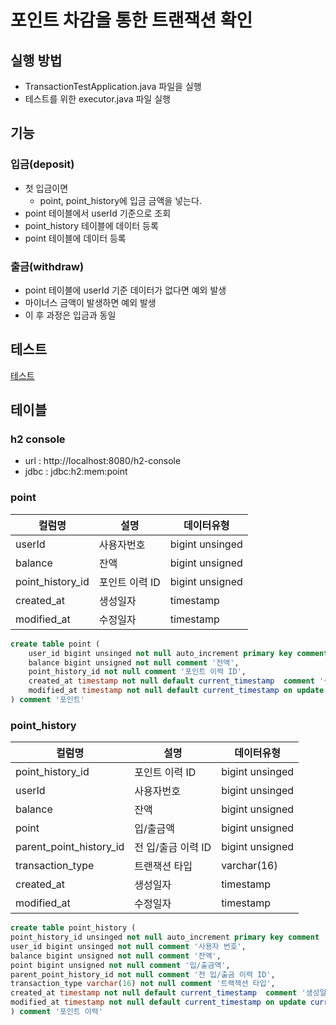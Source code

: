 # 포인트 차감을 통한 트랜잭션 확인

## 실행 방법
- TransactionTestApplication.java 파일을 실행
- 테스트를 위한 executor.java 파일 실행 

## 기능 
### 입금(deposit)
- 첫 입금이면  
  - point, point_history에 입금 금액을 넣는다.
- point 테이블에서 userId 기준으로 조회
- point_history 테이블에 데이터 등록 
- point 테이블에 데이터 등록

### 출금(withdraw)
- point 테이블에 userId 기준 데이터가 없다면 예외 발생
- 마이너스 금액이 발생하면 예외 발생
- 이 후 과정은 입금과 동일

## 테스트
[테스트](./TransactionTest.md)

## 테이블
### h2 console
- url : http://localhost:8080/h2-console
- jdbc : jdbc:h2:mem:point
### point
| 컬럼명           | 설명 |데이터유형|
|------------------|----|---|
| userId           | 사용자번호 |bigint unsinged|
| balance          | 잔액 |bigint unsigned|
| point_history_id | 포인트 이력 ID |bigint unsigned|
| created_at|생성일자|timestamp|
|modified_at|수정일자|timestamp|
```sql
create table point (
    user_id bigint unsinged not null auto_increment primary key comment '사용자 번호',
    balance bigint unsigned not null comment '잔액',
    point_history_id not null comment '포인트 이력 ID',
    created_at timestamp not null default current_timestamp  comment '생성일자',
    modified_at timestamp not null default current_timestamp on update current_timestamp comment '수정일자'
) comment '포인트'
```
### point_history
| 컬럼명              | 설명           |데이터유형|
|------------------|--------------|---|
| point_history_id | 포인트 이력 ID    |bigint unsinged|
| userId           | 사용자번호        |bigint unsinged|
| balance          | 잔액           |bigint unsigned|
| point            | 입/출금액        |bigint unsigned|
| parent_point_history_id| 전 입/출금 이력 ID | bigint unsigned|
| transaction_type| 트랜잭션 타입      |varchar(16)|
| created_at       | 생성일자         |timestamp|
| modified_at      | 수정일자         |timestamp|
```sql
create table point_history (
point_history_id unsinged not null auto_increment primary key comment '포인트 이력 ID'
user_id bigint unsinged not null comment '사용자 번호',
balance bigint unsigned not null comment '잔액',
point bigint unsigned not null comment '입/출금액',
parent_point_history_id not null comment '전 입/출금 이력 ID',
transaction_type varchar(16) not null comment '트랙잭션 타입',
created_at timestamp not null default current_timestamp  comment '생성일자',
modified_at timestamp not null default current_timestamp on update current_timestamp comment '수정일자'
) comment '포인트 이력'
```
